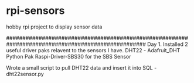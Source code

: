 # rpi-sensors
hobby rpi project to display sensor data 




###################################################################################################
Day 1. Installed 2 useful driver paks relavent to the sensors I have.
DHT22 - Adafruit_DHT Python Pak
Raspi-Driver-SBS30 for the SBS Sensor 

Wrote a small script to pull DHT22 data and insert it into SQL - dht22sensor.py
